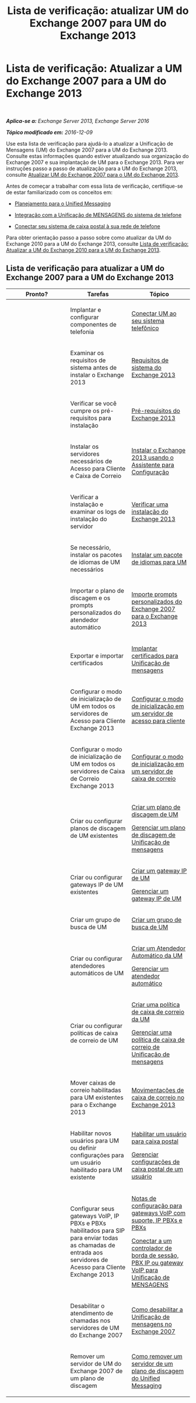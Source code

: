﻿---
title: 'Lista de verificação: atualizar UM do Exchange 2007 para UM do Exchange 2013'
TOCTitle: 'Lista de verificação: Atualizar a UM do Exchange 2007 para a UM do Exchange 2013'
ms:assetid: 99b1a081-4052-4516-b63c-77622cbdf962
ms:mtpsurl: https://technet.microsoft.com/pt-br/library/Dn169229(v=EXCHG.150)
ms:contentKeyID: 54651978
ms.date: 05/22/2018
mtps_version: v=EXCHG.150
ms.translationtype: MT
---

# Lista de verificação: Atualizar a UM do Exchange 2007 para a UM do Exchange 2013

 

_**Aplica-se a:** Exchange Server 2013, Exchange Server 2016_

_**Tópico modificado em:** 2016-12-09_

Use esta lista de verificação para ajudá-lo a atualizar a Unificação de Mensagens (UM) do Exchange 2007 para a UM do Exchange 2013. Consulte estas informações quando estiver atualizando sua organização do Exchange 2007 e sua implantação de UM para o Exchange 2013. Para ver instruções passo a passo de atualização para a UM do Exchange 2013, consulte [Atualizar UM do Exchange 2007 para o UM do Exchange 2013](upgrade-exchange-2007-um-to-exchange-2013-um-exchange-2013-help.md).

Antes de começar a trabalhar com essa lista de verificação, certifique-se de estar familiarizado com os conceitos em:

  - [Planejamento para o Unified Messaging](planning-for-unified-messaging-exchange-2013-help.md)

  - [Integração com a Unificação de MENSAGENS do sistema de telefone](telephone-system-integration-with-um-exchange-2013-help.md)

  - [Conectar seu sistema de caixa postal à sua rede de telefone](connect-your-voice-mail-system-to-your-telephone-network-exchange-2013-help.md)

Para obter orientação passo a passo sobre como atualizar da UM do Exchange 2010 para a UM do Exchange 2013, consulte [Lista de verificação: Atualizar a UM do Exchange 2010 para a UM do Exchange 2013](checklist-upgrade-exchange-2010-um-to-exchange-2013-um-exchange-2013-help.md).

## Lista de verificação para atualizar a UM do Exchange 2007 para a UM do Exchange 2013


<table>
<colgroup>
<col style="width: 33%" />
<col style="width: 33%" />
<col style="width: 33%" />
</colgroup>
<thead>
<tr class="header">
<th>Pronto?</th>
<th>Tarefas</th>
<th>Tópico</th>
</tr>
</thead>
<tbody>
<tr class="odd">
<td><p></p></td>
<td><p>Implantar e configurar componentes de telefonia</p></td>
<td><p><a href="connect-um-to-your-telephone-system-exchange-2013-help.md">Conectar UM ao seu sistema telefônico</a></p></td>
</tr>
<tr class="even">
<td><p></p></td>
<td><p>Examinar os requisitos de sistema antes de instalar o Exchange 2013</p></td>
<td><p><a href="exchange-2013-system-requirements-exchange-2013-help.md">Requisitos de sistema do Exchange 2013</a></p></td>
</tr>
<tr class="odd">
<td><p></p></td>
<td><p>Verificar se você cumpre os pré-requisitos para instalação</p></td>
<td><p><a href="exchange-2013-prerequisites-exchange-2013-help.md">Pré-requisitos do Exchange 2013</a></p></td>
</tr>
<tr class="even">
<td><p></p></td>
<td><p>Instalar os servidores necessários de Acesso para Cliente e Caixa de Correio</p></td>
<td><p><a href="install-exchange-2013-using-the-setup-wizard-exchange-2013-help.md">Instalar o Exchange 2013 usando o Assistente para Configuração</a></p></td>
</tr>
<tr class="odd">
<td><p></p></td>
<td><p>Verificar a instalação e examinar os logs de instalação do servidor</p></td>
<td><p><a href="verify-an-exchange-2013-installation-exchange-2013-help.md">Verificar uma instalação do Exchange 2013</a></p></td>
</tr>
<tr class="even">
<td><p></p></td>
<td><p>Se necessário, instalar os pacotes de idiomas de UM necessários</p></td>
<td><p><a href="install-a-um-language-pack-exchange-2013-help.md">Instalar um pacote de idiomas para UM</a></p></td>
</tr>
<tr class="odd">
<td><p></p></td>
<td><p>Importar o plano de discagem e os prompts personalizados do atendedor automático</p></td>
<td><p><a href="import-custom-prompts-from-exchange-2007-to-exchange-2013-exchange-2013-help.md">Importe prompts personalizados do Exchange 2007 para o Exchange 2013</a></p></td>
</tr>
<tr class="even">
<td><p></p></td>
<td><p>Exportar e importar certificados</p></td>
<td><p><a href="deploying-certificates-for-um-exchange-2013-help.md">Implantar certificados para Unificação de mensagens</a></p></td>
</tr>
<tr class="odd">
<td><p></p></td>
<td><p>Configurar o modo de inicialização de UM em todos os servidores de Acesso para Cliente Exchange 2013</p></td>
<td><p><a href="configure-the-startup-mode-on-a-client-access-server-exchange-2013-help.md">Configurar o modo de inicialização em um servidor de acesso para cliente</a></p></td>
</tr>
<tr class="even">
<td><p></p></td>
<td><p>Configurar o modo de inicialização de UM em todos os servidores de Caixa de Correio Exchange 2013</p></td>
<td><p><a href="configure-the-startup-mode-on-a-mailbox-server-exchange-2013-help.md">Configurar o modo de inicialização em um servidor de caixa de correio</a></p></td>
</tr>
<tr class="odd">
<td><p></p></td>
<td><p>Criar ou configurar planos de discagem de UM existentes</p></td>
<td><p><a href="create-a-um-dial-plan-exchange-2013-help.md">Criar um plano de discagem de UM</a></p>
<p><a href="manage-a-um-dial-plan-exchange-2013-help.md">Gerenciar um plano de discagem de Unificação de mensagens</a></p></td>
</tr>
<tr class="even">
<td><p></p></td>
<td><p>Criar ou configurar gateways IP de UM existentes</p></td>
<td><p><a href="create-a-um-ip-gateway-exchange-2013-help.md">Criar um gateway IP de UM</a></p>
<p><a href="manage-a-um-ip-gateway-exchange-2013-help.md">Gerenciar um gateway IP de UM</a></p></td>
</tr>
<tr class="odd">
<td><p></p></td>
<td><p>Criar um grupo de busca de UM</p></td>
<td><p><a href="https://docs.microsoft.com/pt-br/exchange/voice-mail-unified-messaging/connect-voice-mail-system/create-um-hunt-group">Criar um grupo de busca de UM</a></p></td>
</tr>
<tr class="even">
<td><p></p></td>
<td><p>Criar ou configurar atendedores automáticos de UM</p></td>
<td><p><a href="create-a-um-auto-attendant-exchange-2013-help.md">Criar um Atendedor Automático da UM</a></p>
<p><a href="https://docs.microsoft.com/pt-br/exchange/voice-mail-unified-messaging/automatically-answer-and-route-calls/manage-um-auto-attendant">Gerenciar um atendedor automático</a></p></td>
</tr>
<tr class="odd">
<td><p></p></td>
<td><p>Criar ou configurar políticas de caixa de correio de UM</p></td>
<td><p><a href="create-a-um-mailbox-policy-exchange-2013-help.md">Criar uma política de caixa de correio da UM</a></p>
<p><a href="manage-a-um-mailbox-policy-exchange-2013-help.md">Gerenciar uma política de caixa de correio de Unificação de mensagens</a></p></td>
</tr>
<tr class="even">
<td><p></p></td>
<td><p>Mover caixas de correio habilitadas para UM existentes para o Exchange 2013</p></td>
<td><p><a href="mailbox-moves-in-exchange-2013-exchange-2013-help.md">Movimentações de caixa de correio no Exchange 2013</a></p></td>
</tr>
<tr class="odd">
<td><p></p></td>
<td><p>Habilitar novos usuários para UM ou definir configurações para um usuário habilitado para UM existente</p></td>
<td><p><a href="enable-a-user-for-voice-mail-exchange-2013-help.md">Habilitar um usuário para caixa postal</a></p>
<p><a href="https://docs.microsoft.com/pt-br/exchange/voice-mail-unified-messaging/set-up-voice-mail/manage-voice-mail-settings">Gerenciar configurações de caixa postal de um usuário</a></p></td>
</tr>
<tr class="even">
<td><p></p></td>
<td><p>Configurar seus gateways VoIP, IP PBXs e PBXs habilitados para SIP para enviar todas as chamadas de entrada aos servidores de Acesso para Cliente Exchange 2013</p></td>
<td><p><a href="https://docs.microsoft.com/pt-br/exchange/voice-mail-unified-messaging/telephone-system-integration-with-um/configuration-notes-for-voip-gateways">Notas de configuração para gateways VoIP com suporte, IP PBXs e PBXs</a></p>
<p><a href="connect-a-voip-gateway-ip-pbx-or-session-border-controller-to-um-exchange-2013-help.md">Conectar a um controlador de borda de sessão, PBX IP ou gateway VoIP para Unificação de MENSAGENS</a></p></td>
</tr>
<tr class="odd">
<td><p></p></td>
<td><p>Desabilitar o atendimento de chamadas nos servidores de UM do Exchange 2007</p></td>
<td><p><a href="https://go.microsoft.com/fwlink/p/?linkid=296353">Como desabilitar a Unificação de mensagens no Exchange 2007</a></p></td>
</tr>
<tr class="even">
<td><p></p></td>
<td><p>Remover um servidor de UM do Exchange 2007 de um plano de discagem</p></td>
<td><p><a href="https://go.microsoft.com/fwlink/p/?linkid=194765">Como remover um servidor de um plano de discagem do Unified Messaging</a></p></td>
</tr>
</tbody>
</table>

